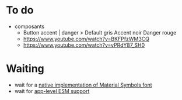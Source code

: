 # To do

- composants
  - Button accent | danger > Default gris Accent noir Danger rouge
  - https://www.youtube.com/watch?v=BKFPfzWM3CQ
  - https://www.youtube.com/watch?v=vPRdY87_SH0

# Waiting

- wait for a [native implementation of Material Symbols font](https://github.com/vercel/next.js/discussions/42881)
- wait for [app-level ESM support](https://github.com/vercel/next.js/discussions/59455)
